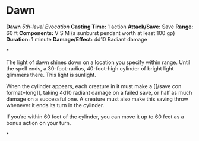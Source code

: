 # Dawn

**Dawn**
_5th-level Evocation_
**Casting Time:** 1 action
**Attack/Save:** Save
**Range:** 60 ft
**Components:** V S M (a sunburst pendant worth at least 100 gp)
**Duration:** 1 minute
**Damage/Effect:** 4d10 Radiant damage

*<p class="Core-Styles_Core-Body">The light of dawn shines down on a location you specify within range. Until the spell ends, a 30-foot-radius, 40-foot-high cylinder of bright light glimmers there. This light is sunlight.</p>
<p class="Core-Styles_Core-Body">When the cylinder appears, each creature in it must make a [[/save con format=long]], taking 4d10 radiant damage on a failed save, or half as much damage on a successful one. A creature must also make this saving throw whenever it ends its turn in the cylinder.</p>
<p class="Core-Styles_Core-Body">If you’re within 60 feet of the cylinder, you can move it up to 60 feet as a bonus action on your turn.</p>*